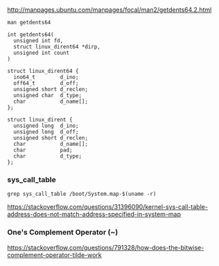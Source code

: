 ###
http://manpages.ubuntu.com/manpages/focal/man2/getdents64.2.html

```
man getdents64

int getdents64(
  unsigned int fd, 
  struct linux_dirent64 *dirp,
  unsigned int count
)

struct linux_dirent64 {
  ino64_t        d_ino;
  off64_t        d_off;
  unsigned short d_reclen;
  unsigned char  d_type;
  char           d_name[];
};

struct linux_dirent {
  unsigned long  d_ino;
  unsigned long  d_off;
  unsigned short d_reclen;
  char           d_name[];
  char           pad;
  char           d_type;
};
```

### sys_call_table
```
grep sys_call_table /boot/System.map-$(uname -r)
```

https://stackoverflow.com/questions/31396090/kernel-sys-call-table-address-does-not-match-address-specified-in-system-map

### One's Complement Operator (~)
https://stackoverflow.com/questions/791328/how-does-the-bitwise-complement-operator-tilde-work
